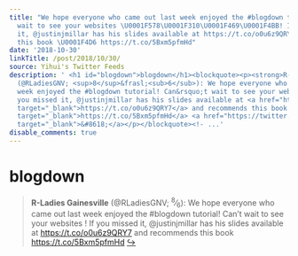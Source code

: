 ```yaml
---
title: "We hope everyone who came out last week enjoyed the #blogdown tutorial! Can't
  wait to see your websites \U0001F578️\U0001F310\U0001F469‍\U0001F4BB! If you missed
  it, @justinjmillar has his slides available at https://t.co/o0u6z9QRY7 and recommends
  this book \U0001F4D6 https://t.co/5Bxm5pfmHd"
date: '2018-10-30'
linkTitle: /post/2018/10/30/
source: Yihui's Twitter Feeds
description: ' <h1 id="blogdown">blogdown</h1><blockquote><p><strong>R-Ladies Gainesville</strong>
  (@RLadiesGNV; <sup>8</sup>&frasl;<sub>6</sub>): We hope everyone who came out last
  week enjoyed the #blogdown tutorial! Can&rsquo;t wait to see your websites ! If
  you missed it, @justinjmillar has his slides available at <a href="https://t.co/o0u6z9QRY7"
  target="_blank">https://t.co/o0u6z9QRY7</a> and recommends this book <a href="https://t.co/5Bxm5pfmHd"
  target="_blank">https://t.co/5Bxm5pfmHd</a> <a href="https://twitter.com/xieyihui/status/1056960901423751168"
  target="_blank">&#8618;</a></p></blockquote><!- ...'
disable_comments: true
---
```

 <h1 id="blogdown">blogdown</h1><blockquote><p><strong>R-Ladies Gainesville</strong> (@RLadiesGNV; <sup>8</sup>&frasl;<sub>6</sub>): We hope everyone who came out last week enjoyed the #blogdown tutorial! Can&rsquo;t wait to see your websites ! If you missed it, @justinjmillar has his slides available at <a href="https://t.co/o0u6z9QRY7" target="_blank">https://t.co/o0u6z9QRY7</a> and recommends this book <a href="https://t.co/5Bxm5pfmHd" target="_blank">https://t.co/5Bxm5pfmHd</a> <a href="https://twitter.com/xieyihui/status/1056960901423751168" target="_blank">&#8618;</a></p></blockquote><!- ...